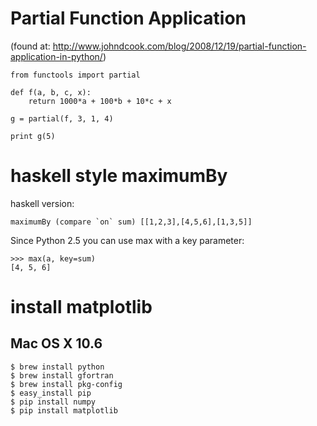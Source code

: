 # Partial Function Application

(found at: http://www.johndcook.com/blog/2008/12/19/partial-function-application-in-python/)

    from functools import partial

    def f(a, b, c, x):
        return 1000*a + 100*b + 10*c + x

    g = partial(f, 3, 1, 4)

    print g(5)

# haskell style maximumBy

haskell version:

    maximumBy (compare `on` sum) [[1,2,3],[4,5,6],[1,3,5]]

Since Python 2.5 you can use max with a key parameter:

    >>> max(a, key=sum)
    [4, 5, 6]

# install matplotlib

## Mac OS X 10.6

    $ brew install python
    $ brew install gfortran
    $ brew install pkg-config
    $ easy_install pip
    $ pip install numpy
    $ pip install matplotlib


